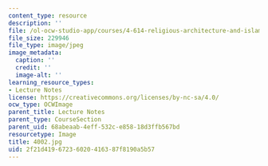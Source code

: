 ```yaml
---
content_type: resource
description: ''
file: /ol-ocw-studio-app/courses/4-614-religious-architecture-and-islamic-cultures-fall-2002/2f21d41967236020416387f8190a5b57_4002.jpg
file_size: 229946
file_type: image/jpeg
image_metadata:
  caption: ''
  credit: ''
  image-alt: ''
learning_resource_types:
- Lecture Notes
license: https://creativecommons.org/licenses/by-nc-sa/4.0/
ocw_type: OCWImage
parent_title: Lecture Notes
parent_type: CourseSection
parent_uid: 68abeaab-4eff-532c-e858-18d3ffb567bd
resourcetype: Image
title: 4002.jpg
uid: 2f21d419-6723-6020-4163-87f8190a5b57
---
```

